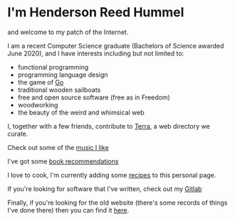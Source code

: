 # I'm Henderson Reed Hummel

and welcome to my patch of the Internet.

I am a recent Computer Science graduate (Bachelors of Science awarded June 2020), and I have interests including but not limited to:

* functional programming
* programming language design
* the game of [Go](https://en.wikipedia.org/wiki/Go_(game))
* traditional wooden sailboats
* free and open source software (free as in Freedom)
* woodworking
* the beauty of the weird and whimsical web

I, together with a few friends, contribute to [Terra](https://terra.finzdani.net), a web directory we curate.

Check out some of the [music I like](/~hhummel/pages/music.html)

I've got some [book recommendations](/~hhummel/pages/books.html)

I love to cook, I'm currently adding some [recipes](/~hhummel/pages/recipes/) to this personal page.

If you're looking for software that I've written, check out my [Gitlab](https://gitlab.com/hendersonreed)

Finally, if you're looking for the old website (there's some records of things I've done there) then you can find it [here](/~hhummel/old-site/index.html).
